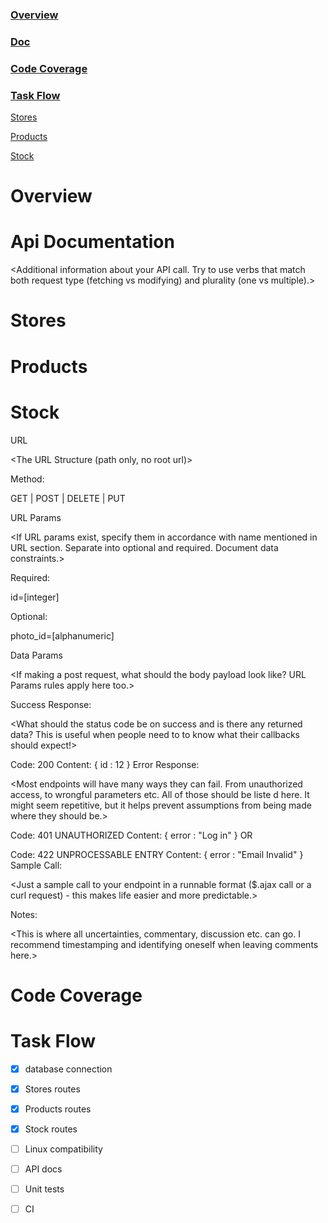 ### [Overview](#Overview) 
### [Doc](#Doc)
### [Code Coverage](#Cov)
### [Task Flow](#Tasks)

   [Stores](#Stores)

   [Products](#Products)
  
   [Stock](#Stock)
   




# <a name="Overview"></a> Overview


# <a name="Doc"></a> Api Documentation

<Additional information about your API call. Try to use verbs that match both request type (fetching vs modifying) and plurality (one vs multiple).>

# <a name="Stores"></a> Stores
# <a name="Products"></a> Products
# <a name="Stock"></a> Stock

URL

<The URL Structure (path only, no root url)>

Method:

<The request type>

GET | POST | DELETE | PUT

URL Params

<If URL params exist, specify them in accordance with name mentioned in URL section. Separate into optional and required. Document data constraints.>

Required:

id=[integer]

Optional:

photo_id=[alphanumeric]

Data Params

<If making a post request, what should the body payload look like? URL Params rules apply here too.>

Success Response:

<What should the status code be on success and is there any returned data? This is useful when people need to to know what their callbacks should expect!>

Code: 200 
Content: { id : 12 }
Error Response:

<Most endpoints will have many ways they can fail. From unauthorized access, to wrongful parameters etc. All of those should be liste d here. It might seem repetitive, but it helps prevent assumptions from being made where they should be.>

Code: 401 UNAUTHORIZED 
Content: { error : "Log in" }
OR

Code: 422 UNPROCESSABLE ENTRY 
Content: { error : "Email Invalid" }
Sample Call:

<Just a sample call to your endpoint in a runnable format ($.ajax call or a curl request) - this makes life easier and more predictable.>

Notes:

<This is where all uncertainties, commentary, discussion etc. can go. I recommend timestamping and identifying oneself when leaving comments here.>

# <a name="Cov"></a> Code Coverage

# <a name="Tasks"></a> Task Flow
- [x] database connection
- [x] Stores routes
- [x] Products routes 
- [x] Stock routes 
- [ ] Linux compatibility 
- [ ] API docs
- [ ] Unit tests 
- [ ] CI 

